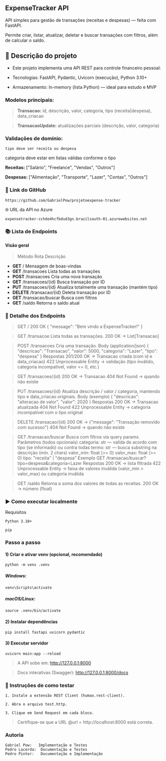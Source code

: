 ## ExpenseTracker API

API simples para gestão de transações (receitas e despesas) — feita com FastAPI.

Permite criar, listar, atualizar, deletar e buscar transações com filtros, além de calcular o saldo.

## 📌 Descrição do projeto

- Este projeto implementa uma API REST para controle financeiro pessoal:

- Tecnologias: FastAPI, Pydantic, Uvicorn (execução), Python 3.10+

- Armazenamento: In-memory (lista Python) — ideal para estudo e MVP

### Modelos principais:

>**Transacao:** id, descrição, valor, categoria, tipo (receita|despesa), data_criacao

>**TransacaoUpdate:** atualizações parciais (descrição, valor, categoria)

### Validações de domínio:

`tipo deve ser receita ou despesa`

categoria deve estar em listas válidas conforme o tipo

**Receitas:** ["Salário", "Freelance", "Vendas", "Outros"]

**Despesas:** ["Alimentação", "Transporte", "Lazer", "Contas", "Outros"]

### 🔗 Link do GitHub

    https://github.com/GabrielPow/projetoexpense-tracker

🌐 URL da API no Azure

    expensetracker-cchde4hcfbdud3gn.brazilsouth-01.azurewebsites.net

### 📚 Lista de Endpoints

#### Visão geral
> Método	Rota	Descrição
- **GET**	/	Mensagem de boas-vindas
- **GET**	/transacoes	Lista todas as transações
- **POST**	/transacoes	Cria uma nova transação
- **GET**	/transacoes/{id}	Busca transação por ID
- **PUT**	/transacoes/{id}	Atualiza totalmente uma transação (mantém tipo)
- **DELETE**	/transacao/{id}	Deleta transação por ID 
- **GET**	/transacao/buscar	Busca com filtros
- **GET**	/saldo	Retorna o saldo atual


### 🔎 Detalhe dos Endpoints
> GET /
200 OK
{ "message": "Bem vindo a ExpenseTracker!" }

>GET /transacoe
Lista todas as transações.
200 OK → List[Transacao]

>POST /transacoes
Cria uma transação.
Body (application/json)
{
  "descricao": "Transacao",
  "valor": 5000,
  "categoria": "Lazer",
  "tipo": "despesa"
}
Respostas
201/200 OK → Transacao criada (com id e data_criacao)
422 Unprocessable Entity → validação (tipo inválido, categoria incompatível, valor <= 0, etc.)

>GET /transacoes/{id}
200 OK → Transacao
404 Not Found → quando não existe

>PUT /transacoes/{id}
Atualiza descrição / valor / categoria, mantendo tipo e data_criacao originais.
Body (exemplo)
{
  "descricao": "alteracao de valor",
  "valor": 2020
}
Respostas
200 OK → Transacao atualizada
404 Not Found
422 Unprocessable Entity → categoria incompatível com o tipo original

>DELETE /transacao/{id}
200 OK → {"message": "Transação removido com sucesso"}
404 Not Found → quando não existe

>GET /transacao/buscar
Busca com filtros via query params.
Parâmetros (todos opcionais)
categoria: str — valida de acordo com tipo (se informado) ou contra todas
termo: str — busca substring na descrição (mín. 2 chars)
valor_min: float (>= 0)
valor_max: float (>= 0)
tipo: "receita" | "despesa"
Exemplo
GET /transacao/buscar?tipo=despesa&categoria=Lazer
Respostas
200 OK → lista filtrada
422 Unprocessable Entity → faixa de valores inválida (valor_min > valor_max) ou categoria inválida

>GET /saldo
Retorna a soma dos valores de todas as receitas.
200 OK → número (float)

### ▶️ Como executar localmente
Requisitos

    Python 3.10+

    pip

### Passo a passo
#### 1) Criar e ativar venv (opcional, recomendado)
    python -m venv .venv
##### Windows:
    venv\Scripts\activate
##### macOS/Linux:
    source .venv/bin/activate

#### 2) Instalar dependências   
    pip install fastapi uvicorn pydantic

#### 3) Executar servidor
    uvicorn main:app --reload

>A API sobe em: http://127.0.0.1:8000

>Docs interativas (Swagger): http://127.0.0.1:8000/docs


### 🧪 Instruções de como testar

    1. Instale a extensão REST Client (humao.rest-client).

    2. Abra o arquivo test.http.
    
    3. Clique em Send Request em cada bloco.

>Certifique-se que a URL @url = http://localhost:8000 está correta.


### Autoria

    Gabriel Pow:   Implementação e Testes
    Pedro Lacerda:  Documentação e Testes
    Pedro Pintor:   Documentação e Implementação
